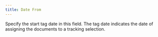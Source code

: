```yaml
---
title: Date From
---
```



Specify the start tag date in this field. The tag date indicates the  date of assigning the documents to a tracking selection.
